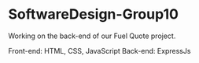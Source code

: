 # SoftwareDesign-Group10

Working on the back-end of our Fuel Quote project. 

Front-end: HTML, CSS, JavaScript
Back-end: ExpressJs
